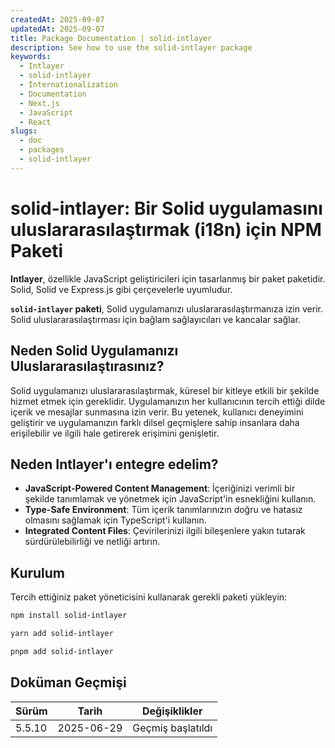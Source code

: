 ```yaml
---
createdAt: 2025-09-07
updatedAt: 2025-09-07
title: Package Documentation | solid-intlayer
description: See how to use the solid-intlayer package
keywords:
  - Intlayer
  - solid-intlayer
  - Internationalization
  - Documentation
  - Next.js
  - JavaScript
  - React
slugs:
  - doc
  - packages
  - solid-intlayer
---
```


# solid-intlayer: Bir Solid uygulamasını uluslararasılaştırmak (i18n) için NPM Paketi

**Intlayer**, özellikle JavaScript geliştiricileri için tasarlanmış bir paket paketidir. Solid, Solid ve Express.js gibi çerçevelerle uyumludur.

**`solid-intlayer` paketi**, Solid uygulamanızı uluslararasılaştırmanıza izin verir. Solid uluslararasılaştırması için bağlam sağlayıcıları ve kancalar sağlar.

## Neden Solid Uygulamanızı Uluslararasılaştırasınız?

Solid uygulamanızı uluslararasılaştırmak, küresel bir kitleye etkili bir şekilde hizmet etmek için gereklidir. Uygulamanızın her kullanıcının tercih ettiği dilde içerik ve mesajlar sunmasına izin verir. Bu yetenek, kullanıcı deneyimini geliştirir ve uygulamanızın farklı dilsel geçmişlere sahip insanlara daha erişilebilir ve ilgili hale getirerek erişimini genişletir.

## Neden Intlayer'ı entegre edelim?

- **JavaScript-Powered Content Management**: İçeriğinizi verimli bir şekilde tanımlamak ve yönetmek için JavaScript'in esnekliğini kullanın.
- **Type-Safe Environment**: Tüm içerik tanımlarınızın doğru ve hatasız olmasını sağlamak için TypeScript'i kullanın.
- **Integrated Content Files**: Çevirilerinizi ilgili bileşenlere yakın tutarak sürdürülebilirliği ve netliği artırın.

## Kurulum

Tercih ettiğiniz paket yöneticisini kullanarak gerekli paketi yükleyin:

```bash packageManager="npm"
npm install solid-intlayer
```

```bash packageManager="yarn"
yarn add solid-intlayer
```

```bash packageManager="pnpm"
pnpm add solid-intlayer
```

## Doküman Geçmişi

| Sürüm  | Tarih      | Değişiklikler     |
| ------ | ---------- | ----------------- |
| 5.5.10 | 2025-06-29 | Geçmiş başlatıldı |
